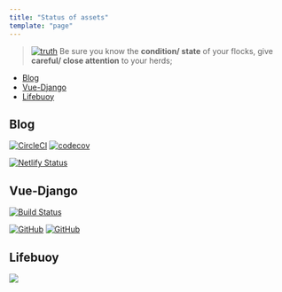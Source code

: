 ```yaml
---
title: "Status of assets"
template: "page"
---
```


> [![truth](/bible.png)](https://www.bible.com/bible/compare/PRO.27.23) Be sure you know the **condition/ state** of your flocks, give **careful/ close attention** to your herds;

- [Blog](#Blog)
- [Vue-Django](#Vue-Django)
- [Lifebuoy](#Lifebuoy)

## Blog

[![CircleCI](https://img.shields.io/circleci/project/NdagiStanley/lumen.svg?style=flat-round)](https://circleci.com/gh/NdagiStanley/lumen)
[![codecov](https://codecov.io/gh/NdagiStanley/lumen/branch/master/graph/badge.svg)](https://codecov.io/gh/NdagiStanley/lumen)

[![Netlify Status](https://api.netlify.com/api/v1/badges/ba0b4698-8569-4e8d-bfca-b7bff0cfee57/deploy-status)](https://app.netlify.com/sites/silly-golick-99e4d1/deploys)

## Vue-Django
[![Build Status](https://semaphoreci.com/api/v1/stanmd/vue-django/branches/develop/badge.svg)](https://semaphoreci.com/stanmd/vue-django)

[![GitHub](https://img.shields.io/github/stars/NdagiStanley/vue-django.svg?style=flat-round)](https://github.com/NagiStanley/vue-django)
[![GitHub](https://img.shields.io/github/forks/NdagiStanley/vue-django.svg?style=flat-round)](https://github.com/NdagiStanley/vue-django/network)

## Lifebuoy

[![](https://vsmarketplacebadge.apphb.com/downloads/NdagiStanley.lifebuoy.svg)](https://marketplace.visualstudio.com/items?itemName=NdagiStanley.lifebuoy)
